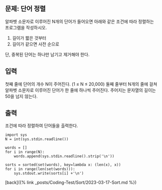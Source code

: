## 문제: 단어 정렬

알파벳 소문자로 이루어진 N개의 단어가 들어오면 아래와 같은 조건에 따라 정렬하는 프로그램을 작성하시오.

1. 길이가 짧은 것부터
2. 길이가 같으면 사전 순으로

단, 중복된 단어는 하나만 남기고 제거해야 한다.

## 입력

첫째 줄에 단어의 개수 N이 주어진다. (1 ≤ N ≤ 20,000) 둘째 줄부터 N개의 줄에 걸쳐 알파벳 소문자로 이루어진 단어가 한 줄에 하나씩 주어진다. 주어지는 문자열의 길이는 50을 넘지 않는다.

## 출력

조건에 따라 정렬하여 단어들을 출력한다.

```
import sys
N = int(sys.stdin.readline())

words = []
for i in range(N):
    words.append(sys.stdin.readline().strip('\n'))

sorts = sorted(set(words), key=lambda x: (len(x), x))
for i in range(len(set(words))):
    sys.stdout.write(sorts[i] +'\n')
```

[back]({% link _posts/Coding-Test/Sort/2023-03-17-Sort.md %})